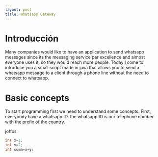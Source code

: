 ```yaml
---
layout: post
title: Whatsapp Gateway
---
```


# Introducción
Many companies would like to have an application to send whatsapp messages since its the messaging service par excellence and almost everyone uses it, so they would reach more people.
Today I come to introduce you a small script made in java that allows you to send a whatsapp message to a client through a phone line without the need to connect to whatsapp.
# Basic concepts
To start programming first we need to understand some concepts.
First, everybody have a whatsapp ID. the whatsapp ID is our telephone number with the prefix of the country.

 joffos
```java
int x=1;
int y=2;
int suma=x+y;
```
